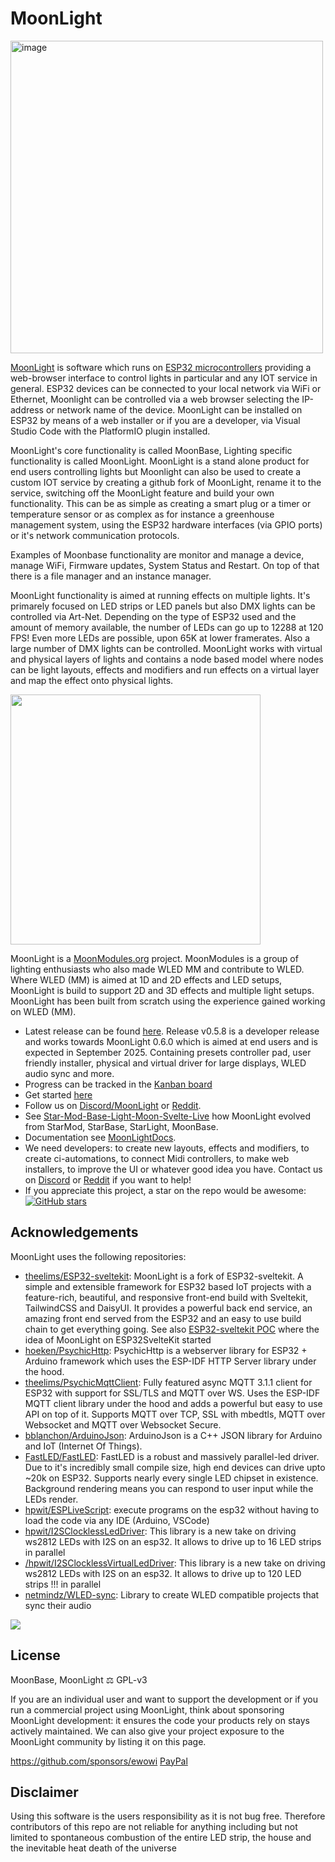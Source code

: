 # MoonLight

<img width="500" alt="image" src="https://github.com/user-attachments/assets/2dee317b-70d0-4e25-be6a-779ff5fa94f0" />

[MoonLight](https://github.com/MoonModules/MoonLight) is software which runs on [ESP32 microcontrollers](https://www.espressif.com/en/products/socs/esp32) providing a web-browser interface to control lights in particular and any IOT service in general. ESP32 devices can be connected to your local network via WiFi or Ethernet, Moonlight can be controlled via a web browser selecting the IP-address or network name of the device.
MoonLight can be installed on ESP32 by means of a web installer or if you are a developer, via Visual Studio Code with the PlatformIO plugin installed.

MoonLight's core functionality is called MoonBase, Lighting specific functionality is called MoonLight. MoonLight is a stand alone product for end users controlling lights but Moonlight can also be used to create a custom IOT service by creating a github fork of MoonLight, rename it to the service, switching off the MoonLight feature and build your own functionality. This can be as simple as creating a smart plug or a timer or temperature sensor or as complex as for instance a greenhouse management system, using the ESP32 hardware interfaces (via GPIO ports) or it's network communication protocols.

Examples of Moonbase functionality are monitor and manage a device, manage WiFi, Firmware updates, System Status and Restart. On top of that there is a file manager and an instance manager.

MoonLight functionality is aimed at running effects on multiple lights. It's primarely focused on LED strips or LED panels but also DMX lights can be controlled via Art-Net. Depending on the type of ESP32 used and the amount of memory available, the number of LEDs can go up to 12288 at 120 FPS! Even more LEDs are possible, upon 65K at lower framerates. Also a large number of DMX lights can be controlled. MoonLight works with virtual and physical layers of lights and contains a node based model where nodes can be light layouts, effects and modifiers and run effects on a virtual layer and map the effect onto physical lights. 

<img width="400" src="https://github.com/user-attachments/assets/09143feb-1356-463c-bc23-6982ef3eeb42"/>

MoonLight is a [MoonModules.org](https://moonmodules.org) project. MoonModules is a group of lighting enthusiasts who also made WLED MM and contribute to WLED. Where WLED (MM) is aimed at 1D and 2D effects and LED setups, MoonLight is build to support 2D and 3D effects and multiple light setups. MoonLight has been built from scratch using the experience gained working on WLED (MM).

* Latest release can be found [here](https://github.com/MoonModules/MoonLight/releases). Release v0.5.8 is a developer release and works towards MoonLight 0.6.0 which is aimed at end users and is expected in September 2025. Containing presets controller pad, user friendly installer, physical and virtual driver for large displays, WLED audio sync and more.
* Progress can be tracked in the [Kanban board](https://github.com/users/MoonModules/projects/2/)
* Get started [here](https://moonmodules.org/MoonLight/gettingstarted/overview/)
* Follow us on [Discord/MoonLight](https://discord.gg/TC8NSUSCdV) or [Reddit](https://reddit.com/r/moonmodules).
* See [Star-Mod-Base-Light-Moon-Svelte-Live](https://moonmodules.org/Star-Mod-Base-Light-Moon-Svelte-Live) how MoonLight evolved from StarMod, StarBase, StarLight, MoonBase. 
* Documentation see [MoonLightDocs](https://moonmodules.org/MoonLight/).
* We need developers: to create new layouts, effects and modifiers, to create ci-automations, to connect Midi controllers, to make web installers, to improve the UI or whatever good idea you have. Contact us on [Discord](https://discord.com/channels/700041398778331156/1203994211301728296) or [Reddit](https://reddit.com/r/moonmodules) if you want to help!
* If you appreciate this project, a star on the repo would be awesome: [![GitHub stars](https://img.shields.io/github/stars/MoonModules/MoonLight?style=social)](https://github.com/MoonModules/MoonLight/stargazers)

## Acknowledgements

MoonLight uses the following repositories:

* [theelims/ESP32-sveltekit](https://github.com/theelims/ESP32-sveltekit): MoonLight is a fork of ESP32-sveltekit. A simple and extensible framework for ESP32 based IoT projects with a feature-rich, beautiful, and responsive front-end build with Sveltekit, TailwindCSS and DaisyUI. It provides a powerful back end service, an amazing front end served from the ESP32 and an easy to use build chain to get everything going. See also [ESP32-sveltekit POC](https://github.com/theelims/ESP32-sveltekit/issues/68) where the idea of MoonLight on ESP32SvelteKit started
* [hoeken/PsychicHttp](https://github.com/hoeken/PsychicHttp): PsychicHttp is a webserver library for ESP32 + Arduino framework which uses the ESP-IDF HTTP Server library under the hood.
* [theelims/PsychicMqttClient](https://github.com/theelims/PsychicMqttClient): Fully featured async MQTT 3.1.1 client for ESP32 with support for SSL/TLS and MQTT over WS. Uses the ESP-IDF MQTT client library under the hood and adds a powerful but easy to use API on top of it. Supports MQTT over TCP, SSL with mbedtls, MQTT over Websocket and MQTT over Websocket Secure.
* [bblanchon/ArduinoJson](https://github.com/bblanchon/ArduinoJson): ArduinoJson is a C++ JSON library for Arduino and IoT (Internet Of Things).
* [FastLED/FastLED](https://github.com/FastLED/FastLED): FastLED is a robust and massively parallel-led driver. Due to it's incredibly small compile size, high end devices can drive upto ~20k on ESP32. Supports nearly every single LED chipset in existence. Background rendering means you can respond to user input while the LEDs render.
* [hpwit/ESPLiveScript](https://github.com/hpwit/ESPLiveScript): execute programs on the esp32 without having to load the code via any IDE (Arduino, VSCode)
* [hpwit/I2SClocklessLedDriver](https://github.com/hpwit/I2SClocklessLedDriver): This library is a new take on driving ws2812 LEDs with I2S on an esp32. It allows to drive up to 16 LED strips in parallel
* [/hpwit/I2SClocklessVirtualLedDriver](https://github.com/hpwit/I2SClocklessVirtualLedDriver): This library is a new take on driving ws2812 LEDs with I2S on an esp32. It allows to drive up to 120 LED strips !!! in parallel
* [netmindz/WLED-sync](https://github.com/netmindz/WLED-sync): Library to create WLED compatible projects that sync their audio

<img src="https://github.com/user-attachments/assets/c655d610-53eb-4dd3-8e9e-0cfa23b97bb4"/>

## License

MoonBase, MoonLight ⚖️ GPL-v3

If you are an individual user and want to support the development or if you run a commercial project using MoonLight, think about sponsoring MoonLight development: it ensures the code your products rely on stays actively maintained. We can also give your project exposure to the MoonLight community by listing it on this page.

https://github.com/sponsors/ewowi
[PayPal](https://www.paypal.com/donate?business=moonmodules@icloud.com)

## Disclaimer

Using this software is the users responsibility as it is not bug free. Therefore contributors of this repo are not reliable for anything including but not limited to spontaneous combustion of the entire LED strip, the house and the inevitable heat death of the universe